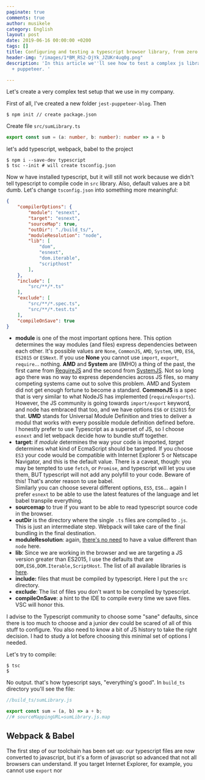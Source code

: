 ```yaml
---
paginate: true
comments: true
author: musikele
category: English
layout: post
date: 2019-06-16 00:00:00 +0200
tags: []
title: Configuring and testing a typescript browser library, from zero to hero
header-img: "/images/1*BM_RS2-DjYk_JZUKr4uq0g.png"
description: 'In this article we''ll see how to test a complex js library with jest
  + puppeteer. '

---
```

Let's create a very complex test setup that we use in my company. 

First of all, I've created a new folder `jest-puppeteer-blog`. Then 

```console
$ npm init // create package.json 
```

Create file `src/sumLibrary.ts`

```typescript
export const sum = (a: number, b: number): number => a + b
```

let's add typescript, webpack, babel to the project

```console
$ npm i --save-dev typescript 
$ tsc --init # will create tsconfig.json
```

Now w have installed typescript, but it will still not work because we didn't tell typescript to compile code in `src` library. Also, default values are a bit dumb. Let's change `tsconfig.json` into something more meaningful: 

```json
{
    "compilerOptions": {
        "module": "esnext",
        "target": "esnext",
        "sourceMap": true,
        "outDir": "./build_ts/",
        "moduleResolution": "node",
        "lib": [
            "dom",
            "esnext",
            "dom.iterable",
            "scripthost"
        ],
    },
    "include": [
        "src/**/*.ts"
    ],
    "exclude": [
        "src/**/*.spec.ts",
        "src/**/*.test.ts"
    ],
    "compileOnSave": true
}
```

* **module** is one of the most important options here. This option determines the way modules (and files) express dependencies between each other. It's possible values are `None`, `CommonJS`, `AMD`, `System`, `UMD`, `ES6`, `ES2015` or `ESNext`. If you use **None** you cannot use `import`, `export`, `require`... nothing.  **AMD** and **System** are (IMHO) a thing of the past, the first came from [RequireJS](https://requirejs.org/docs/whyamd.html "RequireJS") and the second from [SystemJS](https://github.com/systemjs/systemjs "SystemJS"). Not so long ago there was no way to express dependencies across JS files, so many competing systems came out to solve this problem. AMD and System did not get enough fortune to become a standard. **CommonJS** is a spec that is very similar to what NodeJS has implemented (`require`/`exports`). However, the JS community is going towards `import/export` keyword, and node has embraced that too, and we have options `ES6` or `ES2015` for that. **UMD** stands for Universal Module Definition and tries to deliver a modul that works with every possible module definition defined before.   
  I honestly prefer to use Typescript as a superset of JS, so I choose `esnext` and let webpack decide how to bundle stuff together. 
* **target:** if _module_ determines the way your code is imported, _target_ determines what kind of EcmaScript should be targeted. If you choose `ES3` your code would be compatible with Internet Explorer 5 or Netscape Navigator, and this is the default value. There is a caveat, though: you may be tempted to use `fetch`, or `Promise`, and typescript will let you use them, BUT typescript will not add any polyfill to your code. Beware of this! That's anoter reason to use babel.   
  Similarly you can choose several different options, `ES5`, `ES6`... again I prefer `esnext` to be able to use the latest features of the language and let babel transpile everything. 
* **sourcemap** to true if you want to be able to read typescript source code in the browser. 
* **outDir** is the directory where the single `.ts` files are compiled to `.js`. This is just an  intermediate step. Webpack will take care of the final bundling in the final destination. 
* **moduleResolution**: again, [there's no need](https://www.typescriptlang.org/docs/handbook/module-resolution.html) to have a value different than `node` here. 
* **lib**: Since we are working in the browser and we are targeting a JS version greater than ES2015, I use the defaults that are `DOM,ES6,DOM.Iterable,ScriptHost`. The list of all available libraries is [here](https://www.typescriptlang.org/docs/handbook/compiler-options.html). 
* **include:**  files that must be compiled by typescript. Here I put the `src` directory.
* **exclude**: The list of files you don't want to be compiled by typescript. 
* **compileOnSave**: a hint to the IDE to compile every time we save files. VSC will honor this. 

I advise to the Typescript community to choose some "sane" defaults, since there is too much to choose and a junior dev could be scared of all of this stuff to configure. You also need to know a bit of JS history to take the right decision. I had to study a lot before choosing this minimal set of options I needed. 

Let's try to compile: 

```console
$ tsc
$ 
```

No output. that's how typescript says, "everything's good". In `build_ts` directory you'll see the file: 

```javascript
//build_ts/sumLibrary.js

export const sum = (a, b) => a + b;
//# sourceMappingURL=sumLibrary.js.map
```

## Webpack & Babel 

The first step of our toolchain has been set up: our typescript files are now converted to javascript, but it's a form of javascript so advanced that not all browsers can understand. If you target Internet Explorer, for example, you cannot use `export` nor 